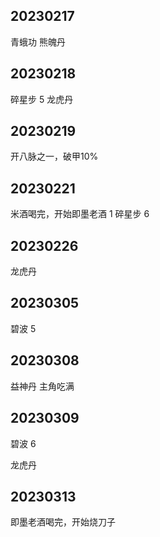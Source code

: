 ## 20230217

青蛾功
熊魄丹

## 20230218

碎星步 5
龙虎丹

## 20230219

开八脉之一，破甲10%

## 20230221

米酒喝完，开始即墨老酒 1
碎星步 6

## 20230226

龙虎丹

## 20230305

碧波 5

## 20230308

益神丹 主角吃满

## 20230309

碧波 6

龙虎丹

## 20230313
即墨老酒喝完，开始烧刀子